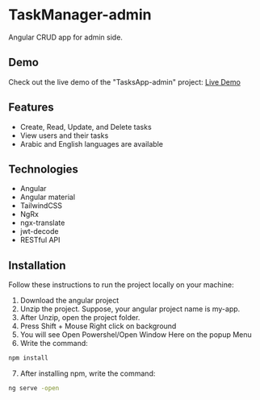 # TaskManager-admin
Angular CRUD app for admin side.

## Demo
Check out the live demo of the "TasksApp-admin" project: [Live Demo](https://tasks-admin-app-angular.netlify.app)

## Features
- Create, Read, Update, and Delete tasks
- View users and their tasks
- Arabic and English languages are available

## Technologies
- Angular
- Angular material
- TailwindCSS
- NgRx
- ngx-translate
- jwt-decode
- RESTful API

## Installation
Follow these instructions to run the project locally on your machine:

1. Download the angular project
2. Unzip the project. Suppose, your angular project name is my-app.
3. After Unzip, open the project folder.
4. Press Shift + Mouse Right click on background
5. You will see Open Powershel/Open Window Here on the popup Menu
6. Write the command:
```bash
npm install
```
7. After installing npm, write the command:
```bash
ng serve -open
```
